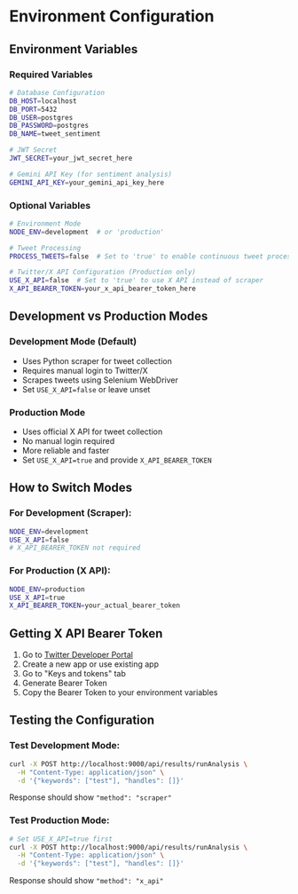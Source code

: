 # Environment Configuration

## Environment Variables

### Required Variables
```bash
# Database Configuration
DB_HOST=localhost
DB_PORT=5432
DB_USER=postgres
DB_PASSWORD=postgres
DB_NAME=tweet_sentiment

# JWT Secret
JWT_SECRET=your_jwt_secret_here

# Gemini API Key (for sentiment analysis)
GEMINI_API_KEY=your_gemini_api_key_here
```

### Optional Variables
```bash
# Environment Mode
NODE_ENV=development  # or 'production'

# Tweet Processing
PROCESS_TWEETS=false  # Set to 'true' to enable continuous tweet processing

# Twitter/X API Configuration (Production only)
USE_X_API=false  # Set to 'true' to use X API instead of scraper
X_API_BEARER_TOKEN=your_x_api_bearer_token_here
```

## Development vs Production Modes

### Development Mode (Default)
- Uses Python scraper for tweet collection
- Requires manual login to Twitter/X
- Scrapes tweets using Selenium WebDriver
- Set `USE_X_API=false` or leave unset

### Production Mode
- Uses official X API for tweet collection
- No manual login required
- More reliable and faster
- Set `USE_X_API=true` and provide `X_API_BEARER_TOKEN`

## How to Switch Modes

### For Development (Scraper):
```bash
NODE_ENV=development
USE_X_API=false
# X_API_BEARER_TOKEN not required
```

### For Production (X API):
```bash
NODE_ENV=production
USE_X_API=true
X_API_BEARER_TOKEN=your_actual_bearer_token
```

## Getting X API Bearer Token

1. Go to [Twitter Developer Portal](https://developer.twitter.com/)
2. Create a new app or use existing app
3. Go to "Keys and tokens" tab
4. Generate Bearer Token
5. Copy the Bearer Token to your environment variables

## Testing the Configuration

### Test Development Mode:
```bash
curl -X POST http://localhost:9000/api/results/runAnalysis \
  -H "Content-Type: application/json" \
  -d '{"keywords": ["test"], "handles": []}'
```

Response should show `"method": "scraper"`

### Test Production Mode:
```bash
# Set USE_X_API=true first
curl -X POST http://localhost:9000/api/results/runAnalysis \
  -H "Content-Type: application/json" \
  -d '{"keywords": ["test"], "handles": []}'
```

Response should show `"method": "x_api"`
